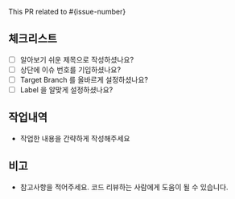 This PR related to #{issue-number}

## 체크리스트

- [ ] 알아보기 쉬운 제목으로 작성하셨나요?
- [ ] 상단에 이슈 번호를 기입하셨나요?
- [ ] Target Branch 를 올바르게 설정하셨나요?
- [ ] Label 을 알맞게 설정하셨나요?

## 작업내역

- 작업한 내용을 간략하게 작성해주세요

## 비고
- 참고사항을 적어주세요. 코드 리뷰하는 사람에게 도움이 될 수 있습니다. 